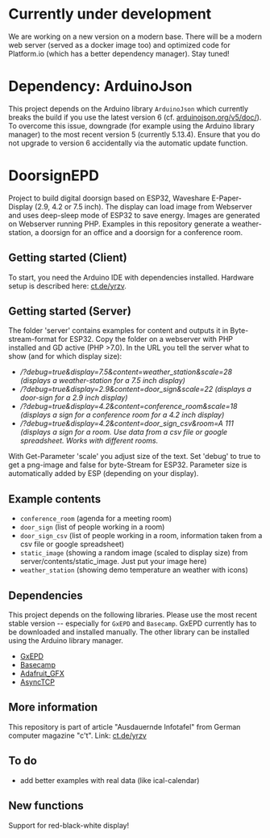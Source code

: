 # Currently under development
We are working on a new version on a modern base. There will be a modern web server (served as a docker image too) and optimized code for Platform.io (which has a better dependency manager). Stay tuned!

# Dependency: ArduinoJson

This project depends on the Arduino library `ArduinoJson` which currently
breaks the build if you use the latest version 6 (cf. [arduinojson.org/v5/doc/](https://arduinojson.org/v5/doc/)). To overcome this issue, downgrade (for example using the Arduino library manager) to the most recent version 5 (currently 5.13.4). Ensure that you do not upgrade to version 6 accidentally via the automatic update function.

# DoorsignEPD
Project to build digital doorsign based on ESP32, Waveshare E-Paper-Display (2.9, 4.2 or 7.5 inch). The display can load image from Webserver and uses deep-sleep mode of ESP32 to save energy.
Images are generated on Webserver running PHP. Examples in this repository generate a weather-station, a doorsign for an office and a doorsign for a conference room.

## Getting started (Client)
To start, you need the Arduino IDE with dependencies installed. Hardware setup is described here: [ct.de/yrzv](https://ct.de/yrzv).


## Getting started (Server)
The folder 'server' contains examples for content and outputs it in Byte-stream-format for ESP32. Copy the folder on a webserver with PHP installed and GD active (PHP >7.0).
In the URL you tell the server what to show (and for which display size):

* <address of server>/?debug=true&display=7.5&content=weather_station&scale=28 (displays a weather-station for a 7.5 inch display)
* <address of server>/?debug=true&display=2.9&content=door_sign&scale=22 (displays a door-sign for a 2.9 inch display)
* <address of server>/?debug=true&display=4.2&content=conference_room&scale=18 (displays a sign for a conference room for a 4.2 inch display)
* <address of server>/?debug=true&display=4.2&content=door_sign_csv&room=A 111 (displays a sign for a room. Use data from a csv file or google spreadsheet. Works with different rooms.

With Get-Parameter 'scale' you adjust size of the text. Set 'debug' to true to get a png-image and false for byte-Stream for ESP32. Parameter size is automatically added by ESP (depending on your display).

## Example contents
* `conference_room` (agenda for a meeting room)
* `door_sign` (list of people working in a room)
* `door_sign_csv` (list of people working in a room, information taken from a csv file or google spreadsheet)
* `static_image` (showing a random image (scaled to display size) from server/contents/static_image. Just put your image here)
* `weather_station` (showing demo temperature an weather with icons)

## Dependencies

This project depends on the following libraries. Please use the most recent
stable version -- especially for `GxEPD` and `Basecamp`. GxEPD currently has to
be downloaded and installed manually. The other library can be installed using
the Arduino library manager.

* [GxEPD](https://github.com/ZinggJM/GxEPD)
* [Basecamp](https://github.com/merlinschumacher/Basecamp)
* [Adafruit_GFX](https://github.com/adafruit/Adafruit-GFX-Library)
* [AsyncTCP](https://github.com/me-no-dev/AsyncTCP)

## More information
This repository is part of article "Ausdauernde Infotafel" from German computer magazine "c't". Link: [ct.de/yrzv](https://ct.de/yrzv)

## To do
+ add better examples with real data (like ical-calendar)

## New functions
Support for red-black-white display!
